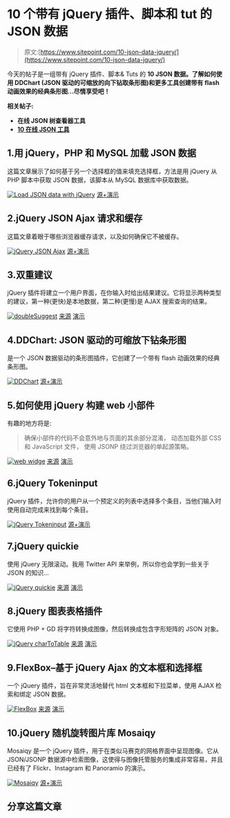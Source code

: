 # 10 个带有 jQuery 插件、脚本和 tut 的 JSON 数据

> 原文:[https://www.sitepoint.com/10-json-data-jquery/](https://www.sitepoint.com/10-json-data-jquery/)

今天的帖子是一组带有 jQuery 插件、脚本& Tuts 的 **10 JSON 数据。了解如何使用 DDChart (JSON 驱动的可缩放的向下钻取条形图)和更多工具创建带有 flash 动画效果的经典条形图…尽情享受吧！**

**相关帖子:**

*   **在线 JSON 树查看器工具**
*   [**10 在线 JSON 工具**](http://www.jquery4u.com/json/10-online-json-tools/)

## 1.用 jQuery，PHP 和 MySQL 加载 JSON 数据

这篇文章展示了如何基于另一个选择框的值来填充选择框，方法是用 jQuery 从 PHP 脚本中获取 JSON 数据，该脚本从 MySQL 数据库中获取数据。

 [![Load JSON data with jQuery](../Images/d988b475789c8ec31f7c12d6e5ef83f5.png)](http://www.electrictoolbox.com/json-data-jquery-php-mysql/) 
[源+演示](http://www.electrictoolbox.com/json-data-jquery-php-mysql/)

## 2.jQuery JSON Ajax 请求和缓存

这篇文章着眼于哪些浏览器缓存请求，以及如何确保它不被缓存。

 [![jQuery JSON Ajax](../Images/8b47397c48558a485998425445a2cdea.png)](http://www.electrictoolbox.com/jquery-json-ajax-caching/) 
[源+演示](http://www.electrictoolbox.com/jquery-json-ajax-caching/)

## 3.双重建议

jQuery 插件将建立一个用户界面，在你输入时给出结果建议。它将显示两种类型的建议，第一种(更快)是本地数据，第二种(更慢)是 AJAX 搜索查询的结果。

 [![doubleSuggest](../Images/7cdeb4999b1e1a9c4afcb56f52bed2d8.png)](https://github.com/hernantz/doubleSuggest#readme) 
[来源](https://github.com/hernantz/doubleSuggest#readme)
[演示](http://hernantz.github.com/doubleSuggest/)

## 4.DDChart: JSON 驱动的可缩放下钻条形图

是一个 JSON 数据驱动的条形图插件，它创建了一个带有 flash 动画效果的经典条形图。

 [![DDChart](../Images/31c458d23e308e103dbf4dfb5c8be83f.png)](http://kiersimmons.com/DDChart/index.html) 
[源+演示](http://kiersimmons.com/DDChart/index.html)

## 5.如何使用 jQuery 构建 web 小部件

有趣的地方将是:
>确保小部件的代码不会意外地与页面的其余部分混淆，
>动态加载外部 CSS 和 JavaScript 文件，
>使用 JSONP 绕过浏览器的单起源策略。

 [![web widge](../Images/0f5bfbf7a9e972784e88f4da8638aa70.png)](http://alexmarandon.com/articles/web_widget_jquery/) 
[来源](http://alexmarandon.com/articles/web_widget_jquery/)
[演示](http://alexmarandon.com/articles/web_widget_jquery/examples/web_widget_example_2/)

## 6.jQuery Tokeninput

jQuery 插件，允许你的用户从一个预定义的列表中选择多个条目，当他们输入时使用自动完成来找到每个条目。

 [![jQuery Tokeninput](../Images/687414f266533c3298254a409eaf95b2.png)](http://loopj.com/jquery-tokeninput/) 
[源+演示](http://loopj.com/jquery-tokeninput/)

## 7.jQuery quickie

使用 jQuery 无限滚动。我用 Twitter API 来举例，所以你也会学到一些关于 JSON 的知识…

 [![jQuery quickie](../Images/c182fc7d59c5f92710edad2b0f6a38d7.png)](http://www.marcofolio.net/webdesign/jquery_quickie_unlimited_scroll_using_the_twitter_api.html) 
[来源](http://www.marcofolio.net/webdesign/jquery_quickie_unlimited_scroll_using_the_twitter_api.html)
[演示](http://www.jqueryrain.com/?6mvy_ofp)

## 8.jQuery 图表表格插件

它使用 PHP + GD 将字符转换成图像，然后转换成包含字形矩阵的 JSON 对象。

 [![jQuery charToTable](../Images/3ce7773cb837762b88a5c9e15f13b76d.png)](http://hovinne.com/articles/jquery-chartotable-plugin) 
[来源](http://hovinne.com/articles/jquery-chartotable-plugin)
[演示](http://dev.hovinne.com/jquery/chartotable/)

## 9.FlexBox–基于 jQuery Ajax 的文本框和选择框

一个 jQuery 插件，旨在非常灵活地替代 html 文本框和下拉菜单，使用 AJAX 检索和绑定 JSON 数据。

 [![FlexBox](../Images/032fb50fdf23e4a03baf5cd70ff6ce77.png)](http://www.fairwaytech.com/flexbox/) 
[来源](http://www.fairwaytech.com/flexbox/)
[演示](http://www.fairwaytech.com/flexbox/flexbox-demos/)

## 10.jQuery 随机旋转图片库 Mosaiqy

Mosaiqy 是一个 jQuery 插件，用于在类似马赛克的网格界面中呈现图像。它从 JSON/JSONP 数据源中检索图像，这使得与图像托管服务的集成非常容易，并且已经有了 Flickr、Instagram 和 Panoramio 的演示。

 [![Mosaiqy](../Images/8ef20c5752956edca9de5a6e6d4716ff.png)](http://www.fabriziocalderan.it/mosaiqy/) 
[源+演示](http://www.fabriziocalderan.it/mosaiqy/)

## 分享这篇文章